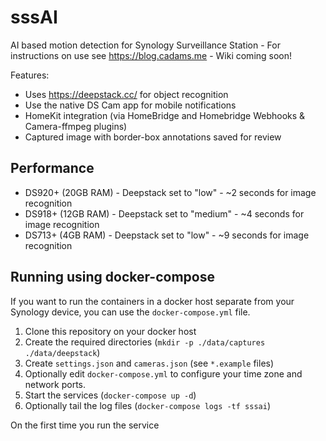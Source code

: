 # sssAI
AI based motion detection for Synology Surveillance Station - For instructions on use see https://blog.cadams.me - Wiki coming soon!

Features:
* Uses https://deepstack.cc/ for object recognition
* Use the native DS Cam app for mobile notifications
* HomeKit integration (via HomeBridge and Homebridge Webhooks & Camera-ffmpeg plugins)
* Captured image with border-box annotations saved for review


## Performance 
* DS920+ (20GB RAM) - Deepstack set to "low" - ~2 seconds for image recognition 
* DS918+ (12GB RAM) - Deepstack set to "medium" - ~4 seconds for image recognition
* DS713+ (4GB RAM) - Deepstack set to "low" - ~9 seconds for image recognition 


## Running using docker-compose

If you want to run the containers in a docker host separate from your Synology
device, you can use the `docker-compose.yml` file.

1. Clone this repository on your docker host
1. Create the required directories (`mkdir -p ./data/captures ./data/deepstack`)
1. Create `settings.json` and `cameras.json` (see `*.example` files)
1. Optionally edit `docker-compose.yml` to configure your time zone and network ports.
1. Start the services (`docker-compose up -d`)
1. Optionally tail the log files (`docker-compose logs -tf sssai`)

On the first time you run the service
